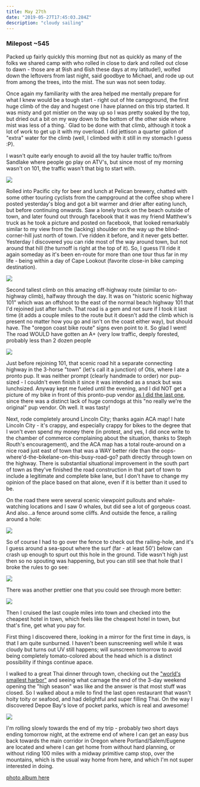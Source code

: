 ```yaml
---
title: May 27th
date: "2019-05-27T17:45:03.284Z"
description: "cloudy sailing"
---
```


### Milepost ~545


Packed up fairly quickly this morning (but not as quickly as many of the folks we shared camp with who rolled in close to dark and rolled out close to dawn - those are at 9ish and 6ish these days at my latitude!), wolfed down the leftovers from last night, said goodbye to Michael, and rode up out from among the trees, into the mist.  The sun was not seen today.

Once again my familiarity with the area helped me mentally prepare for what I knew would be a tough start - right out of hte campground, the first huge climb of the day and hugest one I have planned on this trip started.  It was misty and got mistier on the way up so I was pretty soaked by the top, but dried out a bit on my way down to the bottom of the other side where mist was less of a thing.` Glad to be done with that climb, although it took a lot of work to get up it with my overload.  I did jettison a quarter gallon of "extra" water for the climb (well, I climbed with it still in my stomach I guess :P).  

I wasn't quite early enough to avoid all the toy hauler traffic to/from Sandlake where people go play on ATV's, but since most of my morning wasn't on 101, the traffic wasn't that big to start with.

<img src=/pictures/27may/sunk.jpg>

Rolled into Pacific city for beer and lunch at Pelican brewery, chatted with some other touring cyclists from the campground at the coffee shop where I posted yesterday's blog and got a bit warmer and drier after eating lunch, but before continuing onwards.  Saw a lonely truck on the beach outside of town, and later found out through facebook that it was my friend Matthew's truck as he took a picture and posted on facebook, that looked remarkably similar to my view from the (lacking) shoulder on the way up the blind-corner-hill just north of town.  I've ridden it before, and it never gets better.  Yesterday I discovered you can ride most of the way around town, but not around that hill (the turnoff is right at the top of it).  So, I guess I'll ride it again someday as it's been en-route for more than one tour thus far in my life - being within a day of Cape Lookout (favorite close-in bike camping destination).

<img src="/pictures/27may/pelican.jpg">

Second tallest climb on this amazing off-highway route (similar to on-highway climb), halfway through the day.  It was on "historic scenic highway 101" which was an offshoot to the east of the normal beach highway 101 that I'd rejoined just after lunch.  That road is a gem and not sure if I took it last time (it adds a couple miles to the route but it doesn't add the climb which is present no matter how you go and isn't on the coast either way), but should have.  The "oregon coast bike route" signs even point to it.   So glad I went!  The road WOULD have gotten an A+ (very low traffic, deeply forested, probably less than 2 dozen people

<img src=/pictures/27may/lonelyroad.jpg>

Just before rejoining 101, that scenic road hit a separate connecting highway in the 3-horse "town" (let's call it a junction) of Otis, where I ate a pronto pup.  It was neither prompt (clearly handmade to order) nor pup-sized - I couldn't even finish it since it was intended as a snack but was lunchsized.  Anyway kept me fueled until the evening, and I did NOT get a picture of my bike in front of this pronto-pup vendor [as I did the last one](https://photos.google.com/share/AF1QipOG_n19Div2iE8d4B5m_eHuP29Ai5XciwkSp5E6skI8Xj7Ib_uCn2G5myu68qFVHQ/photo/AF1QipNUHgcHZVxVRgtW3XrUMSKhiOooCkw8ZmwOrCXV?key=cGE3STVOZlZNUjBOS1h4RW9HVFZrd0p3Vl92UURR), since there was a distinct lack of huge corndogs at this "no really we're the original" pup vendor.  Oh well.  It was tasty!

Next, rode completely around Lincoln City;  thanks again ACA map!  I hate Lincoln City - it's crappy, and especially crappy for bikes to the degree that I won't even spend my money there (in protest, and yes, I did once write to the chamber of commerce complaining about the situation, thanks to Steph Routh's encouragement), and the ACA map has a total route-around on a nice road just east of town that was a WAY better ride than the oops-where'd-the-bikelane-on-this-busy-road-go? path directly through town on the highway.  There is substantial situational improvement in the south part of town as they've finished the road construction in that part of town to include a legitimate and complete bike lane, but I don't have to change my opinion of the place based on that alone, even if it is better than it used to be.

On the road there were several scenic viewpoint pullouts and whale-watching locations and I saw 0 whales, but did see a lot of gorgeous coast.  And also...a fence around some cliffs.  And outside the fence, a railing around a hole:

<img src=/pictures/27may/hole-railing.jpg>

So of course I had to go over the fence to check out the railing-hole, and it's I guess around a sea-spout where the surf (far - at least 50') below can crash up enough to spurt out this hole in the ground.  Tide wasn't high just then so no spouting was happening, but you can still see that hole that I broke the rules to go see:

<img src=/pictures/27may/bottomofhole.jpg>

There was another prettier one that you could see through more better:

<img src=/pictures/27may/secondhole.jpg>

Then I cruised the last couple miles into town and checked into the cheapest hotel in town, which feels like the cheapest hotel in town, but that's fine, get what you pay for.

First thing I discovered there, looking in a mirror for the first time in days, is that I am quite sunburned.  I haven't been sunscreening well while it was cloudy but turns out UV still happens; will sunscreen tomorrow to avoid being completely tomato-colored about the head which is a distinct possibility if things continue apace.

I walked to a great Thai dinner through town, checking out the ["world's smallest harbor"](https://en.wikipedia.org/wiki/Depoe_Bay,_Oregon#Notes) and seeing what carnage the end of the 3-day weekend opening the "high season" was like and the answer is that most stuff was closed.  So I walked about a mile to find the last open restaurant that wasn't hoity toity or seafood, and had delightful and super filling Thai. On the way I discovered Depoe Bay's love of pocket parks, which is real and awesome!

<img src=/pictures/27may/pocketpark.jpg>

I'm rolling slowly towards the end of my trip - probably two short days ending tomorrow night, at the extreme end of where I can get an easy bus back towards the main corridor in Oregon where Portland/Salem/Eugene are located and where I can get home from without hard planning, or without riding 100 miles with a midway primitive camp stop, over the mountains, which is the usual way home from here, and which I'm not super interested in doing.

[photo album here](https://photos.app.goo.gl/HMxgZTWfhfwaKQAy5)
